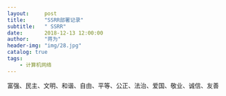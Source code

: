 ```yaml
---
layout:     post
title:      "SSRR部署记录"
subtitle:   " SSRR"
date:       2018-12-13 12:00:00
author:     "蒋为"
header-img: "img/28.jpg"
catalog: true
tags:
    - 计算机网络
---
```


富强、民主、文明、和谐、自由、平等、公正、法治、爱国、敬业、诚信、友善
